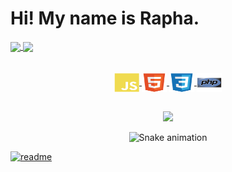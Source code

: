 <h1> Hi! My name is Rapha. </h1>

<div>
  <a href="https://github.com/ravenaRRR">
  <img height="180em"   align="center" src="https://github-readme-stats.vercel.app/api?username=ravenaRRR&show_icons=true&theme=react&include_all_commits=true&count_private=true"/>
  <img height="180em"  align="center" src="https://github-readme-stats.vercel.app/api/top-langs/?username=ravenaRRR&layout=compact&langs_count=7&theme=react" />

 
</div>
 <br>
<div  align="center"> 
  <div style="display: inline_block"><br>
  <img align="center" alt="Rafa-Js" height="30" width="40" src="https://raw.githubusercontent.com/devicons/devicon/master/icons/javascript/javascript-plain.svg">
  <img align="center" alt="HTML" height="30" width="40" src="https://raw.githubusercontent.com/devicons/devicon/master/icons/html5/html5-original.svg">
  <img align="center" alt="CSS" height="30" width="40" src="https://raw.githubusercontent.com/devicons/devicon/master/icons/css3/css3-original.svg">
  <img align="center" alt="PHP" height="30" width="40" src="https://raw.githubusercontent.com/devicons/devicon/master/icons/php/php-original.svg">
<br>    
</div>
  <br>

  <a href="https://instagram.com/r_a_p_h_a_s?igshid=YmMyMTA2M2Y=" target="_blank"><img src="https://img.shields.io/badge/-Instagram-%23E4405F?style=for-the-badge&logo=instagram&logoColor=white" target="_blank"></a>
 
 
  ![Snake animation](https://github.com/ravenaRRR/ravenaRRR/blob/output/github-contribution-grid-snake.svg)
 
</div>
 
[![readme](https://github-readme-stats.vercel.app/api/pin/?username=ravenaRRR&repo=ravenaRRR&theme=react)](https://github.com/ravenaRRR/ravenaRRR)
 
